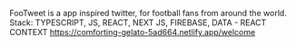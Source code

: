 FooTweet is a app inspired twitter, for football fans from around the world.
Stack: TYPESCRIPT, JS, REACT, NEXT JS, FIREBASE, DATA - REACT CONTEXT
https://comforting-gelato-5ad664.netlify.app/welcome
